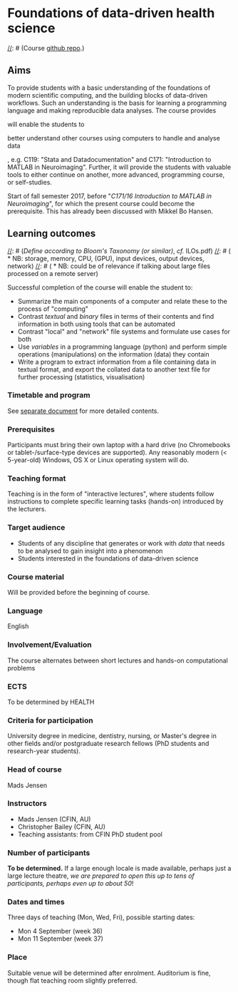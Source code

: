 # Foundations of data-driven health science

[//]: # (Course [github repo](https://github.com/MadsJensen/intro_to_scientific_computing).)

## Aims ##

To provide students with a basic understanding of the foundations of modern scientific computing, and the building blocks of data-driven workflows. Such an understanding is the basis for learning a programming language and making reproducible data analyses. The course provides 

will enable the students to 

better understand other courses using computers to handle and analyse data

, e.g. C119: "Stata and Datadocumentation" and C171: "Introduction to MATLAB in Neuroimaging". Further, it will provide the students with valuable tools to either continue on another, more advanced, programming course, or self-studies.

Start of fall semester 2017, before "_C171/16 Introduction to MATLAB in Neuroimaging_", for which the present course could become the prerequisite. This has already been discussed with Mikkel Bo Hansen.

## Learning outcomes

[//]: # (_Define according to Bloom's Taxonomy (or similar)_, _cf._ ILOs.pdf)
[//]: # (    * NB: storage, memory, CPU, (GPU), input devices, output devices, network)
[//]: # (    * NB: could be of relevance if talking about large files processed on a remote server)

Successful completion of the course will enable the student to:

* Summarize the main components of a computer and relate these to the process of "computing"
* Contrast _textual_ and _binary_ files in terms of their contents and find information in both using tools that can be automated
* Contrast "local" and "network" file systems and formulate use cases for both
* Use _variables_ in a programming language (python) and perform simple operations (manipulations) on the information (data) they contain
* Write a program to extract information from a file containing data in textual format, and export the collated data to another text file for further processing (statistics, visualisation)

[//]: # (     * MJ: visualization might be to advanced. CJB: agreed)

### Timetable and program

See [separate document](program.md) for more detailed contents.

### Prerequisites

Participants must bring their own laptop with a hard drive (no Chromebooks or tablet-/surface-type devices are supported). Any reasonably modern (< 5-year-old) Windows, OS X or Linux operating system will do.

### Teaching format

Teaching is in the form of "interactive lectures", where students follow 
instructions to complete specific learning tasks (hands-on) introduced by the lecturers. 

### Target audience

* Students of any discipline that generates or work with _data_ that needs to be analysed to gain insight into a phenomenon
* Students interested in the foundations of data-driven science

### Course material

Will be provided before the beginning of course.

### Language

English

### Involvement/Evaluation

The course alternates between short lectures and hands-on computational problems

### ECTS
To be determined by HEALTH

[//]: # (MJ: isn't this calculated based on the hours the course takes?)

### Criteria for participation

University degree in medicine, dentistry, nursing, or Master's degree in other fields and/or postgraduate research fellows (PhD students and research-year students).

### Head of course
Mads Jensen

### Instructors
* Mads Jensen (CFIN, AU)
* Christopher Bailey (CFIN, AU)
* Teaching assistants: from CFIN PhD student pool

### Number of participants
__To be determined.__ If a large enough locale is made available, perhaps just a large lecture theatre, _we are prepared to open this up to tens of participants, perhaps even up to about 50_!

[//]: # (We may live to regret this...)

### Dates and times

Three days of teaching (Mon, Wed, Fri), possible starting dates:
* Mon 4 September (week 36)
* Mon 11 September (week 37)

### Place
Suitable venue will be determined after enrolment. Auditorium is fine, though flat teaching room slightly preferred.
